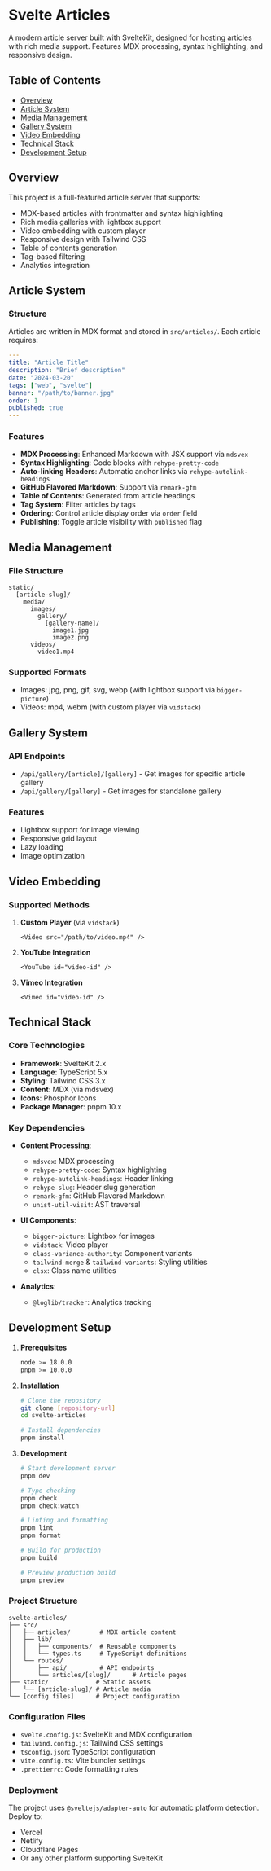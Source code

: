 # Svelte Articles

A modern article server built with SvelteKit, designed for hosting articles with rich media support. Features MDX processing, syntax highlighting, and responsive design.

## Table of Contents
- [Overview](#overview)
- [Article System](#article-system)
- [Media Management](#media-management)
- [Gallery System](#gallery-system)
- [Video Embedding](#video-embedding)
- [Technical Stack](#technical-stack)
- [Development Setup](#development-setup)

## Overview

This project is a full-featured article server that supports:
- MDX-based articles with frontmatter and syntax highlighting
- Rich media galleries with lightbox support
- Video embedding with custom player
- Responsive design with Tailwind CSS
- Table of contents generation
- Tag-based filtering
- Analytics integration

## Article System

### Structure
Articles are written in MDX format and stored in `src/articles/`. Each article requires:

```yaml
---
title: "Article Title"
description: "Brief description"
date: "2024-03-20"
tags: ["web", "svelte"]
banner: "/path/to/banner.jpg"
order: 1
published: true
---
```

### Features
- **MDX Processing**: Enhanced Markdown with JSX support via `mdsvex`
- **Syntax Highlighting**: Code blocks with `rehype-pretty-code`
- **Auto-linking Headers**: Automatic anchor links via `rehype-autolink-headings`
- **GitHub Flavored Markdown**: Support via `remark-gfm`
- **Table of Contents**: Generated from article headings
- **Tag System**: Filter articles by tags
- **Ordering**: Control article display order via `order` field
- **Publishing**: Toggle article visibility with `published` flag

## Media Management

### File Structure
```
static/
  [article-slug]/
    media/
      images/
        gallery/
          [gallery-name]/
            image1.jpg
            image2.png
      videos/
        video1.mp4
```

### Supported Formats
- Images: jpg, png, gif, svg, webp (with lightbox support via `bigger-picture`)
- Videos: mp4, webm (with custom player via `vidstack`)

## Gallery System

### API Endpoints
- `/api/gallery/[article]/[gallery]` - Get images for specific article gallery
- `/api/gallery/[gallery]` - Get images for standalone gallery

### Features
- Lightbox support for image viewing
- Responsive grid layout
- Lazy loading
- Image optimization

## Video Embedding

### Supported Methods
1. **Custom Player** (via `vidstack`)
   ```mdx
   <Video src="/path/to/video.mp4" />
   ```

2. **YouTube Integration**
   ```mdx
   <YouTube id="video-id" />
   ```

3. **Vimeo Integration**
   ```mdx
   <Vimeo id="video-id" />
   ```

## Technical Stack

### Core Technologies
- **Framework**: SvelteKit 2.x
- **Language**: TypeScript 5.x
- **Styling**: Tailwind CSS 3.x
- **Content**: MDX (via mdsvex)
- **Icons**: Phosphor Icons
- **Package Manager**: pnpm 10.x

### Key Dependencies
- **Content Processing**:
  - `mdsvex`: MDX processing
  - `rehype-pretty-code`: Syntax highlighting
  - `rehype-autolink-headings`: Header linking
  - `rehype-slug`: Header slug generation
  - `remark-gfm`: GitHub Flavored Markdown
  - `unist-util-visit`: AST traversal

- **UI Components**:
  - `bigger-picture`: Lightbox for images
  - `vidstack`: Video player
  - `class-variance-authority`: Component variants
  - `tailwind-merge` & `tailwind-variants`: Styling utilities
  - `clsx`: Class name utilities

- **Analytics**:
  - `@loglib/tracker`: Analytics tracking

## Development Setup

1. **Prerequisites**
   ```bash
   node >= 18.0.0
   pnpm >= 10.0.0
   ```

2. **Installation**
   ```bash
   # Clone the repository
   git clone [repository-url]
   cd svelte-articles

   # Install dependencies
   pnpm install
   ```

3. **Development**
   ```bash
   # Start development server
   pnpm dev

   # Type checking
   pnpm check
   pnpm check:watch

   # Linting and formatting
   pnpm lint
   pnpm format

   # Build for production
   pnpm build

   # Preview production build
   pnpm preview
   ```

### Project Structure
```
svelte-articles/
├── src/
│   ├── articles/        # MDX article content
│   ├── lib/
│   │   ├── components/  # Reusable components
│   │   └── types.ts     # TypeScript definitions
│   └── routes/
│       ├── api/         # API endpoints
│       └── articles/[slug]/      # Article pages
├── static/             # Static assets
│   └── [article-slug]/ # Article media
└── [config files]      # Project configuration
```

### Configuration Files
- `svelte.config.js`: SvelteKit and MDX configuration
- `tailwind.config.js`: Tailwind CSS settings
- `tsconfig.json`: TypeScript configuration
- `vite.config.ts`: Vite bundler settings
- `.prettierrc`: Code formatting rules

### Deployment
The project uses `@sveltejs/adapter-auto` for automatic platform detection. Deploy to:
- Vercel
- Netlify
- Cloudflare Pages
- Or any other platform supporting SvelteKit
